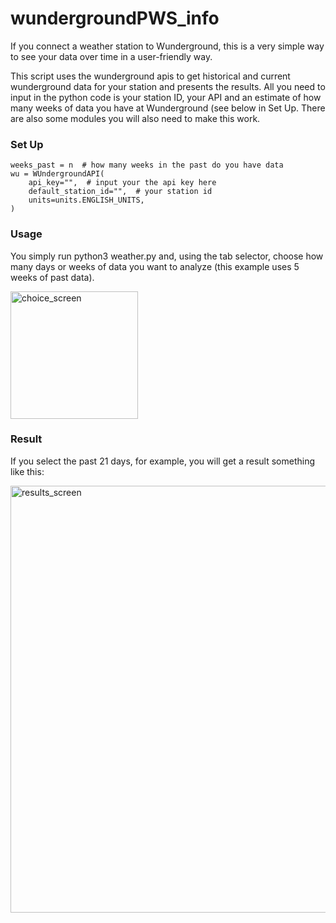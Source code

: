 # wundergroundPWS_info

If you connect a weather station to Wunderground, this is a very simple way to see your data over time in a user-friendly way.

This script uses the wunderground apis to get historical and current wunderground data for your station and presents the results.
All you need to input in the python code is your station ID, your API and an estimate of how many weeks of data you have at Wunderground (see below in Set Up.  There are also some modules you will also need to make this work.

### Set Up
    weeks_past = n  # how many weeks in the past do you have data
    wu = WUndergroundAPI(
        api_key="",  # input your the api key here
        default_station_id="",  # your station id
        units=units.ENGLISH_UNITS,
    )
    
### Usage

You simply run python3 weather.py and, using the tab selector, choose how many days or weeks of data you want to analyze (this example uses 5 weeks of past data). 

<img width="204" alt="choice_screen" src="https://user-images.githubusercontent.com/1487109/211220200-84bf69f5-339d-41f2-a5de-e79ca691b8fa.png">


### Result

If you select the past 21 days, for example, you will get a result something like this:

<img width="683" alt="results_screen" src="https://user-images.githubusercontent.com/1487109/211218144-5b61b728-6748-4e8f-9396-1f53fd3089ec.png">
